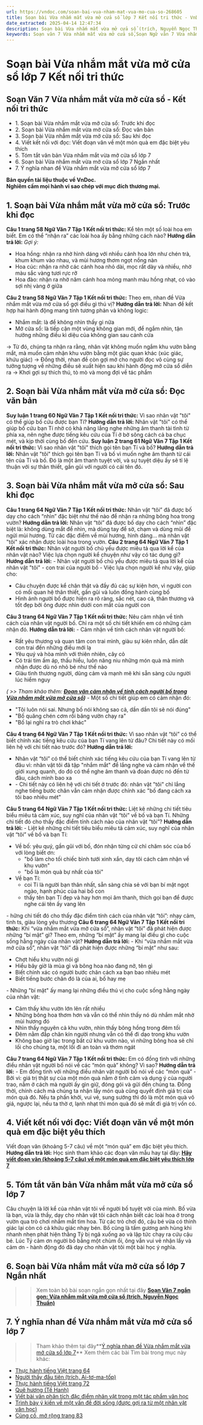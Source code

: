 ```yaml
---
url: https://vndoc.com/soan-bai-vua-nham-mat-vua-mo-cua-so-268605
title: Soạn bài Vừa nhắm mắt vừa mở cửa sổ lớp 7 Kết nối tri thức - VnDoc.com
date_extracted: 2025-04-14 12:47:34
description: Soạn bài Vừa nhắm mắt vừa mở cửa sổ (trích, Nguyễn Ngọc Thuần) tr.58 nhằm giúp các em HS đạt kết quả tốt trong quá trình làm bài tập và học tập môn Ngữ văn lớp 7 sách Kết nối tri thức.
keywords: Soạn văn 7 Vừa nhắm mắt vừa mở cửa sổ,Soạn Ngữ văn 7 Vừa nhắm mắt vừa mở cửa sổ,Soạn Văn 7 trang 59 Kết nối tri thức,Soạn bài Vừa nhắm mắt vừa mở cửa sổ lớp 7,Vừa nhắm mắt vừa mở cửa sổ,Soạn bài Vừa nhắm mắt vừa mở cửa sổ,Vừa nhắm mắt vừa mở cửa sổ Nguyễn Ngọc Thuần,Soạn bài Vừa nhắm mắt vừa mở cửa sổ trang 58,Soạn bài Vừa nhắm mắt vừa mở cửa sổ Nguyễn Ngọc Thuần,Soạn Vừa nhắm mắt vừa mở cửa sổ,Soạn Vừa nhắm mắt vừa mở cửa sổ lớp 7,soạn văn 7,ngữ văn 7,văn 7,soan van 7,soạn văn lớp 7
---
```


# Soạn bài Vừa nhắm mắt vừa mở cửa sổ lớp 7 Kết nối tri thức
## **Soạn Văn 7 Vừa nhắm mắt vừa mở cửa sổ - Kết nối tri thức**
  * 1\. Soạn bài Vừa nhắm mắt vừa mở cửa sổ: Trước khi đọc 
  * 2\. Soạn bài Vừa nhắm mắt vừa mở cửa sổ: Đọc văn bản 
  * 3\. Soạn bài Vừa nhắm mắt vừa mở cửa sổ: Sau khi đọc 
  * 4\. Viết kết nối với đọc: Viết đoạn văn về một món quà em đặc biệt yêu thích
  * 5\. Tóm tắt văn bản Vừa nhắm mắt vừa mở cửa sổ lớp 7 
  * 6\. Soạn bài Vừa nhắm mắt vừa mở cửa sổ lớp 7 Ngắn nhất
  * 7\. Ý nghĩa nhan đề Vừa nhắm mắt vừa mở cửa sổ lớp 7

**Bản quyền tài liệu thuộc về VnDoc.  
Nghiêm cấm mọi hành vi sao chép với mục đích thương mại.**
## **1\. Soạn bài Vừa nhắm mắt vừa mở cửa sổ: Trước khi đọc**
**Câu 1 trang 58 Ngữ Văn 7 Tập 1 Kết nối tri thức:** Kể tên một số loài hoa em biết. Em có thể “nhận ra” các loài hoa ấy bằng những cách nào?
**Hướng dẫn trả lời:**
_Gợi ý:_
  * Hoa hồng: nhận ra nhờ hình dáng với nhiều cánh hoa lớn như chén trà, khum khum vào nhau, và mùi hương thơm ngọt nồng nàn
  * Hoa cúc: nhận ra nhờ các cánh hoa nhỏ dài, mọc rất dày và nhiều, nhờ màu sắc vàng tươi rực rỡ
  * Hoa đào: nhận ra nhờ năm cánh hoa mỏng manh màu hồng nhạt, có vào sợi nhị vàng ở giữa

**Câu 2 trang 58 Ngữ Văn 7 Tập 1 Kết nối tri thức:** Theo em, nhan đề Vừa nhắm mắt vừa mở cửa sổ gợi điều gì thú vị?
**Hướng dẫn trả lời:**
Nhan đề kết hợp hai hành động mang tính tương phản và không logic:
  * Nhắm mắt: là để không nhìn thấy gi nữa
  * Mở cửa sổ: là tiếp cận một vùng không gian mới, để ngắm nhìn, tận hưởng những điều kì diệu của không gian sau cánh cửa

→ Từ đó, chúng ta nhận ra rằng, nhân vật không muốn ngắm khu vườn bằng mắt, mà muốn cảm nhận khu vườn bằng một giác quan khác \(xúc giác, khứu giác\)
→ Đồng thời, nhan đề còn gợi mở cho người đọc vô cùng sự tưởng tượng về những điều sẽ xuất hiện sau khi hành động mở cửa sổ diễn ra → Khơi gợi sự thích thú, tò mò và mong đợi về tác phẩm
## **2\. Soạn bài Vừa nhắm mắt vừa mở cửa sổ: Đọc văn bản**
**Suy luận 1 trang 60 Ngữ Văn 7 Tập 1 Kết nối tri thức:** Vì sao nhân vật "tôi" có thể giúp bố cứu được bạn Tí?
**Hướng dẫn trả lời:**
Nhân vật "tôi" có thể giúp bố cứu bạn Tí nhờ có khả năng lắng nghe những âm thanh tài tình từ phía xa, nên nghe được tiếng kêu cứu của Tí ở bờ sông cách cả ba chục mét, và kịp thời cùng bố đến cứu.
**Suy luận 2 trang 61 Ngữ Văn 7 Tập 1 Kết nối tri thức:** Vì sao nhân vật "tôi" thích gọi tên bạn Tí và bố?
**Hướng dẫn trả lời:**
Nhân vật "tôi" thích gọi tên bạn Tí và bố vì muốn nghe âm thanh từ cái tên của Tí và bố. Đó là một âm thanh tuyệt vời, và sự tuyệt diệu ấy sẽ tỉ lệ thuận với sự thân thiết, gần gũi với người có cái tên đó.
## **3\. Soạn bài Vừa nhắm mắt vừa mở cửa sổ: Sau khi đọc**
**Câu 1 trang 64 Ngữ Văn 7 Tập 1 Kết nối tri thức:** Nhân vật “tôi” đã được bố dạy cho cách “nhìn” đặc biệt như thế nào để nhận ra những bông hoa trong vườn?
**Hướng dẫn trả lời:**
Nhân vật “tôi” đã được bố dạy cho cách “nhìn” đặc biệt là: không dùng mắt để nhìn, mà dùng tay để sờ, chạm và dùng mũi để ngửi mùi hương. Từ các đặc điểm về mùi hương, hình dáng... mà nhân vật "tôi" xác nhận được loài hoa trong vườn.
**Câu 2 trang 64 Ngữ Văn 7 Tập 1 Kết nối tri thức:** Nhân vật người bố chủ yếu được miêu tả qua lời kể của nhân vật nào? Việc lựa chọn người kể chuyện như vậy có tác dụng gì?
**Hướng dẫn trả lời:**
\- Nhân vật người bố chủ yếu được miêu tả qua lời kể của nhân vật "tôi" - con trai của người bố
\- Việc lựa chọn người kể như vậy, giúp cho:
  * Câu chuyện được kể chân thật và đầy đủ các sự kiện hơn, vì người con có mối quan hệ thân thiết, gần gũi và luôn đồng hành cùng bố
  * Hình ảnh người bố được hiện ra rõ ràng, sắc nét, cao cả, thân thương và tốt đẹp bởi ông được nhìn dưới con mắt của người con

**Câu 3 trang 64 Ngữ Văn 7 Tập 1 Kết nối tri thức:** Nêu cảm nhận về tính cách của nhân vật người bố. Chỉ ra một số chi tiết khiến em có những cảm nhận đó.
**Hướng dẫn trả lời:**
\- Cảm nhận về tính cách nhân vật người bố:
  * Rất yêu thương và quan tâm con trai mình, giàu sự kiên nhẫn, dẫn dắt con trai đến những điều mới lạ
  * Yêu quý và hòa mình với thiên nhiên, cây cỏ
  * Có trái tim ấm áp, thấu hiểu, luôn nâng niu những món quà mà mình nhận được dù nó nhỏ bé như thế nào
  * Giàu tình thương người, dũng cảm và mạnh mẽ khi sẵn sàng cứu người lúc hiểm nguy

 _\( >> Tham khảo thêm: **[Đoạn văn cảm nhận về tính cách người bố trong Vừa nhắm mắt vừa mở cửa sổ](<https://vndoc.com/neu-cam-nhan-ve-tinh-cach-cua-nhan-vat-nguoi-bo-trong-vua-nham-mat-vua-mo-cua-so-278414>)\)**_
\- Một số chi tiết giúp em có cảm nhận đó:
  * "Tôi luôn nói sai. Nhưng bố nói không sao cả, dần dần tôi sẽ nói đúng"
  * "Bố quăng chén cơm rồi băng vườn chạy ra"
  * "Bố lại nghĩ ra trò chơi khác"

**Câu 4 trang 64 Ngữ Văn 7 Tập 1 Kết nối tri thức:** Vì sao nhân vật “tôi” có thể biết chính xác tiếng kêu cứu của bạn Tí vang lên từ đâu? Chi tiết này có mối liên hệ với chi tiết nào trước đó?
**Hướng dẫn trả lời:**
  * Nhân vật “tôi” có thể biết chính xác tiếng kêu cứu của bạn Tí vang lên từ đâu vì: nhân vật tôi đã tập "nhắm mắt" để lắng nghe và cảm nhận về thế giới xung quanh, do đó có thể nghe âm thanh và đoán được nó đến từ đâu, cách mình bao xa
  * \- Chi tiết này có liên hệ với chi tiết ở trước đó: nhân vật "tôi" chỉ lắng nghe tiếng bước chân vẫn cảm nhận được chính xác "bố đang cách xa tôi bao nhiêu mét"

**Câu 5 trang 64 Ngữ Văn 7 Tập 1 Kết nối tri thức:** Liệt kê những chi tiết tiêu biểu miêu tả cảm xúc, suy nghĩ của nhân vật “tôi” về bố và bạn Tí. Những chi tiết đó cho thấy đặc điểm tính cách nào của nhân vật “tôi”?
**Hướng dẫn trả lời:**
\- Liệt kê những chi tiết tiêu biểu miêu tả cảm xúc, suy nghĩ của nhân vật “tôi” về bố và bạn Tí:
  * Về bố: yêu quý, gần gũi với bố, đón nhận từng cử chỉ chăm sóc của bố với lòng biết ơn:
    * "bố làm cho tối chiếc bình tưới xinh xắn, dạy tôi cách cảm nhận về khu vườn"
    * "bố là món quà bự nhất của tôi"
  * Về bạn Tí:
    * coi Tí là người bạn thân nhất, sẵn sàng chia sẻ với bạn bí mật ngọt ngào, hạnh phúc của hai bố con
    * thấy tên bạn Tí đẹp và hay hơn mọi âm thanh, thích gọi bạn để được nghe cái tên ấy vang lên

\- hững chi tiết đó cho thấy đặc điểm tính cách của nhân vật “tôi”: nhạy cảm, tinh ts, giàu lòng yêu thương
**Câu 6 trang 64 Ngữ Văn 7 Tập 1 Kết nối tri thức:** Khi “vừa nhắm mắt vừa mở cửa sổ”, nhân vật “tôi” đã phát hiện được những “bí mật” gì? Theo em, những “bí mật” ấy mang lại điều gì cho cuộc sống hằng ngày của nhân vật?
**Hướng dẫn trả lời:**
\- Khi “vừa nhắm mắt vừa mở cửa sổ”, nhân vật “tôi” đã phát hiện được những “bí mật” như sau:
  * Chợt hiểu khu vườn nói gì
  * Hiểu bây giờ là mùa gì và bông hoa nào đang nở, tên gì
  * Biết chính xác có người bước chân cách xa bạn bao nhiêu mét
  * Biết tiếng bước chân đó là của ai, bố hay mẹ

\- Những "bí mật" ấy mang lại những điều thú vị cho cuộc sống hằng ngày của nhân vật:
  * Cảm thấy khu vườn lớn lên rất nhiều
  * Những bông hoa thơm hơn và vẫn có thể nhìn thấy nó dù nhắm mắt nhờ mùi hương đó
  * Nhìn thấy nguyên cả khu vườn, nhìn thấy bông hồng trong đêm tối
  * Đêm nằm đắp chăn kín người nhưng vẫn có thể đi dạo trong khu vườn
  * Không bao giờ lạc trong bất cứ khu vườn nào, vì những bông hoa sẽ chỉ lối cho chúng ta, một lối đi an toàn và thơm ngát

**Câu 7 trang 64 Ngữ Văn 7 Tập 1 Kết nối tri thức:** Em có đồng tình với những điều nhân vật người bố nói về các “món quà” không? Vì sao?
**Hướng dẫn trả lời:**
\- Em đồng tình với những điều nhân vật người bố nói về các “món quà”
\- Bởi vì: giá trị thật sự của một món quà nằm ở tình cảm và dụng ý của người trao, nằm ở cách mà người ấy gìn giữ, đóng gói và gửi đến chúng ta. Đồng thời, chính cách mà chúng ta nhận lấy món quà cũng quyết định giá trị của món quà đó. Nếu ta phấn khởi, vui vẻ, sung sướng thì đó là một món quà vô giá, ngược lại, nếu ta thờ ơ, lạnh nhạt thì món quà đó sẽ mất đi giá trị vốn có.
## **4\. Viết kết nối với đọc: Viết đoạn văn về một món quà em đặc biệt yêu thích**
Viết đoạn văn \(khoảng 5-7 câu\) về một “món quà” em đặc biệt yêu thích.
**Hướng dẫn trả lời:**
Học sinh tham khảo các đoạn văn mẫu hay tại đây: **[Hãy viết đoạn văn \(khoảng 5-7 câu\) về một món quà em đặc biệt yêu thích lớp 7](<https://vndoc.com/hay-viet-doan-van-khoang-5-7-cau-ve-mot-mon-qua-em-dac-biet-yeu-thich-278416>)**
## **5\. Tóm tắt văn bản Vừa nhắm mắt vừa mở cửa sổ lớp 7**
Câu chuyện là lời kể của nhân vật tôi về người bố tuyệt vời của mình. Bố vừa là bạn, vừa là thầy, dạy cho nhân vật tôi cách nhận biết các loài hoa ở trong vườn qua trò chơi nhắm mắt tìm hoa. Từ các trò chơi đó, cậu bé vừa có thính giác lại còn có cả khứu giác nhạy bén. Bố cũng là tấm gương anh hùng khi nhanh nhẹn phát hiện thằng Tý bị ngã xuống ao và lập tức chạy ra cứu cậu bé. Lúc Tý cảm ơn người bố bằng một chùm ổi, ông vẫn vui vẻ nhận lấy và cảm ơn - hành động đó đã dạy cho nhân vật tôi một bài học ý nghĩa.
## **6\. Soạn bài Vừa nhắm mắt vừa mở cửa sổ lớp 7 Ngắn nhất**
>> Xem toàn bộ bài soạn ngắn gọn nhất tại đây **[Soạn Văn 7 ngắn gọn: Vừa nhắm mắt vừa mở cửa sổ \(trích, Nguyễn Ngọc Thuần\)](<https://vndoc.com/soan-bai-vua-nham-mat-vua-mo-cua-so-ngan-gon-268612>)**
## **7\. Ý nghĩa nhan đề Vừa nhắm mắt vừa mở cửa sổ lớp 7**
>> Tham khảo thêm tại đây**[Ý nghĩa nhan đề Vừa nhắm mắt vừa mở cửa sổ lớp 7](<https://vndoc.com/theo-em-nhan-de-vua-nham-mat-vua-mo-cua-so-goi-dieu-gi-thu-vi-278411>)**
Xem thêm các bài Tìm bài trong mục này khác:
  * [Thực hành tiếng Việt trang 64](</soan-bai-thuc-hanh-tieng-viet-trang-64-65-268627>)
  * [Người thầy đầu tiên \(trích, Ai-tơ-ma-tốp\)](</soan-bai-nguoi-thay-dau-tien-268633>)
  * [Thực hành tiếng Việt trang 72](</soan-bai-thuc-hanh-tieng-viet-trang-72-268661>)
  * [Quê hương \(Tế Hanh\)](</soan-bai-que-huong-lop-7-268673>)
  * [Viết bài văn phân tích đặc điểm nhân vật trong một tác phẩm văn học](</soan-bai-viet-bai-van-phan-tich-dac-diem-nhan-vat-trong-mot-tac-pham-van-hoc-268721>)
  * [Trình bày ý kiến về một vấn đề đời sống \(được gợi ra từ một nhân vật văn học\)](</soan-bai-trinh-bay-y-kien-ve-mot-van-de-doi-song-duoc-goi-ra-tu-mot-nhan-vat-van-hoc-268729>)
  * [Củng cố, mở rộng trang 83](</soan-bai-cung-co-mo-rong-trang-83-84-268741>)

